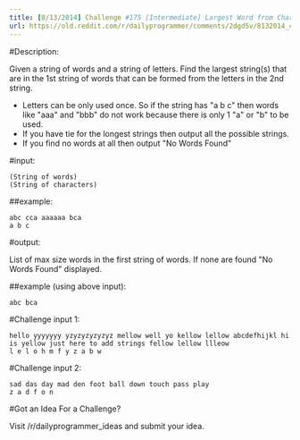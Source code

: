 ```yaml
---
title: [8/13/2014] Challenge #175 [Intermediate] Largest Word from Characters
url: https://old.reddit.com/r/dailyprogrammer/comments/2dgd5v/8132014_challenge_175_intermediate_largest_word/
---
```


#Description:

Given a string of words and a string of letters. Find the largest string(s) that are in the 1st string of words that can be formed from the letters in the 2nd string.

* Letters can be only used once. So if the string has "a b c" then words like "aaa" and "bbb" do not work because there is only 1 "a" or "b" to be used.
* If you have tie for the longest strings then output all the possible strings.
* If you find no words at all then output "No Words Found"

#input:

    (String of words)
    (String of characters)

##example:

    abc cca aaaaaa bca
    a b c

#output:

List of max size words in the first string of words. If none are found "No Words Found" displayed.

##example (using above input):

    abc bca

#Challenge input 1:

    hello yyyyyyy yzyzyzyzyzyz mellow well yo kellow lellow abcdefhijkl hi is yellow just here to add strings fellow lellow llleow 
    l e l o h m f y z a b w

#Challenge input 2:

    sad das day mad den foot ball down touch pass play
    z a d f o n

#Got an Idea For a Challenge?

Visit /r/dailyprogrammer_ideas and submit your idea. 